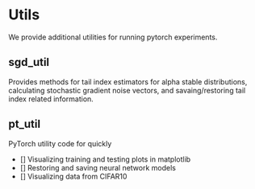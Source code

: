 # Utils
We provide additional utilities for running pytorch experiments.

## sgd_util
Provides methods for tail index estimators for alpha stable distributions, calculating stochastic
gradient noise vectors, and savaing/restoring tail index related information. 

## pt_util
PyTorch utility code for quickly 
- [] Visualizing training and testing plots in matplotlib
- [] Restoring and saving neural network models
- [] Visualizing data from CIFAR10

